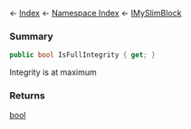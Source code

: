 ← [Index](Api-Index) ← [Namespace Index](Namespace-Index) ← [IMySlimBlock](VRage.Game.ModAPI.Ingame.IMySlimBlock)

### Summary

```csharp
public bool IsFullIntegrity { get; }
```

Integrity is at maximum

### Returns

[bool](https://docs.microsoft.com/en-us/dotnet/api/system.boolean?view=netframework-4.6)


